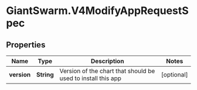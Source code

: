 # GiantSwarm.V4ModifyAppRequestSpec

## Properties
Name | Type | Description | Notes
------------ | ------------- | ------------- | -------------
**version** | **String** | Version of the chart that should be used to install this app | [optional] 


